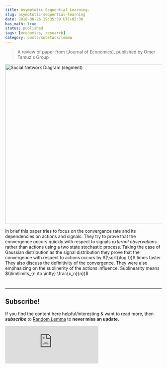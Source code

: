 ```yaml
---
title: Asymptotic Sequential Learning.
slug: asymptotic-sequential-learning
date: 2018-06-26 19:35:59 UTC+05:30
has_math: true
status: published
tags: [economics, research]
category: posts/substack/lemma
---
```


> A review of paper from (Journal of Economics), published by Omer Tamuz's Group

<a title="DarwinPeacock, Maklaan, CC BY 3.0 &lt;https://creativecommons.org/licenses/by/3.0&gt;, via Wikimedia Commons" href="https://commons.wikimedia.org/wiki/File:Social_Network_Diagram_(segment).svg"><img width="512" alt="Social Network Diagram (segment)" src="https://upload.wikimedia.org/wikipedia/commons/thumb/e/e4/Social_Network_Diagram_%28segment%29.svg/512px-Social_Network_Diagram_%28segment%29.svg.png"></a>

<!-- TEASER_END -->

In brief this paper tries to focus on the convergance rate and its dependencies on actions and signals. They try to prove that the convergence occurs quickly with respect to signals *external observations* rather than actions using a two state stochastic process. Taking the case of Gaussian distribution as the signal distribution they prove that the convergence with respect to actions occurs by $(\sqrt{\log t})$ times faster. They also discuss the definitivity of the convergence. 
They were also emphasizing on the sublinerity of the actions influence. Sublinearity means $(\lim\limits_{n \to \infty} \frac{x_n}{n})$

<h1><a href="http://tamuz.caltech.edu/papers/cascades.pdf"><i class="far fa-file-pdf"></i></a></h1>

---
## Subscribe!
If you find the content here helpful/interesting & want to read more, then _**subscribe**_ to [Random Lemma](https://randomlemma8.substack.com/) to **never miss an update.**
<div class="row">
	<iframe src="https://randomlemma8.substack.com/embed" max-width="480" height="120" frameborder="0" scrolling="no" class="centred"></iframe>
	<br>
</div>